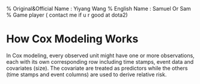 % Original&Official Name : Yiyang Wang
% English Name : Samuel Or Sam
% Game player ( contact me if u r good at dota2)

# How Cox Modeling Works

In Cox modeling, every observed unit might have one or more observations, each with its own corresponding row including time stamps, event data and covariates (size). The covariate are treated as predictors while the others (time stamps and event columns) are used to derive relative risk.
